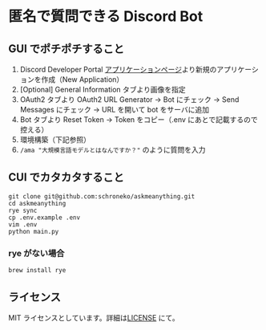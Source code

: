 # 匿名で質問できる Discord Bot

## GUI でポチポチすること

1. Discord Developer Portal [アプリケーションページ](https://discord.com/developers/applications)より新規のアプリケーションを作成（New Application）
1. [Optional] General Information タブより画像を指定
1. OAuth2 タブより OAuth2 URL Generator -> Bot にチェック -> Send Messages にチェック -> URL を開いて bot をサーバに追加
1. Bot タブより Reset Token -> Token をコピー（.env にあとで記載するので控える）
1. 環境構築（下記参照）
1. `/ama "大規模言語モデルとはなんですか？"` のように質問を入力

## CUI でカタカタすること

```
git clone git@github.com:schroneko/askmeanything.git
cd askmeanything
rye sync
cp .env.example .env
vim .env
python main.py
```

### rye がない場合

```
brew install rye
```

## ライセンス

MIT ライセンスとしています。詳細は[LICENSE](https://github.com/schroneko/askmeanything/blob/main/LICENSE) にて。
